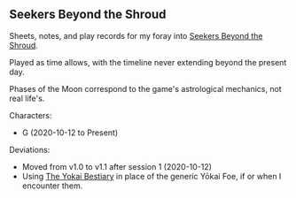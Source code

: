 Seekers Beyond the Shroud
-------------------------

Sheets, notes, and play records for my foray into [Seekers Beyond the Shroud][1].

Played as time allows, with the timeline never extending beyond the present day.

Phases of the Moon correspond to the game's astrological mechanics, not real life's.

Characters:
- G (2020-10-12 to Present)

Deviations:
- Moved from v1.0 to v1.1 after session 1 (2020-10-12)
- Using [The Yokai Bestiary][2] in place of the generic Yōkai Foe, if or when I encounter them.

[1]: https://blackoathgames.com/seekers-beyond-the-shroud
[2]: https://eeriespace.github.io/2020/03/22/the-yokai-bestiary-for-seekers-beyond-the-shroud/
